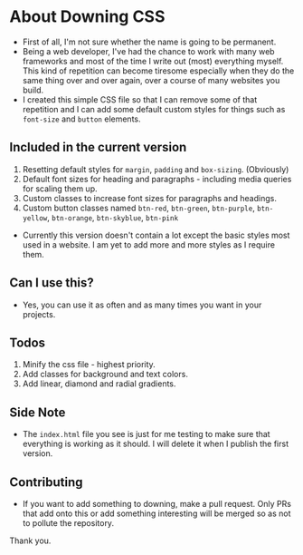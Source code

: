 # About Downing CSS

- First of all, I'm not sure whether the name is going to be permanent.
- Being a web developer, I've had the chance to work with many web frameworks and most of the time I write out (most) everything myself. This kind of repetition can become tiresome especially when they do the same thing over and over again, over a course of many websites you build.
- I created this simple CSS file so that I can remove some of that repetition and I can add some default custom styles for things such as `font-size` and `button` elements.

## Included in the current version

1. Resetting default styles for `margin`, `padding` and `box-sizing`. (Obviously)
2. Default font sizes for heading and paragraphs - including media queries for scaling them up.
3. Custom classes to increase font sizes for paragraphs and headings.
4. Custom button classes named `btn-red`, `btn-green`, `btn-purple`, `btn-yellow`, `btn-orange`, `btn-skyblue`, `btn-pink`

- Currently this version doesn't contain a lot except the basic styles most used in a website. I am yet to add more and more styles as I require them.

## Can I use this?

- Yes, you can use it as often and as many times you want in your projects.

## Todos

1. Minify the css file - highest priority.
2. Add classes for background and text colors.
3. Add linear, diamond and radial gradients.

## Side Note

- The `index.html` file you see is just for me testing to make sure that everything is working as it should. I will delete it when I publish the first version.

## Contributing

- If you want to add something to downing, make a pull request. Only PRs that add onto this or add something interesting will be merged so as not to pollute the repository.

Thank you.
